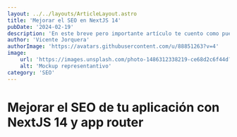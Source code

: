 ```yaml
---
layout: ../../layouts/ArticleLayout.astro
title: 'Mejorar el SEO en NextJS 14'
pubDate: '2024-02-19'
description: 'En este breve pero importante artículo te cuento como puedes utilizar las herramientas de NextJS para mejorar el SEO de tu web.'
author: 'Vicente Jorquera'
authorImage: 'https://avatars.githubusercontent.com/u/88851263?v=4'
image:
    url: 'https://images.unsplash.com/photo-1486312338219-ce68d2c6f44d?q=80&w=2944&auto=format&fit=crop&ixlib=rb-4.0.3&ixid=M3wxMjA3fDB8MHxwaG90by1wYWdlfHx8fGVufDB8fHx8fA%3D%3D'
    alt: 'Mockup representantivo'
category: 'SEO'
---
```


# Mejorar el SEO de tu aplicación con NextJS 14 y app router